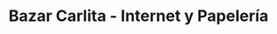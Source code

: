 ---
title: "Bazar Carlita - Internet y Papelería"
url: /javier-loyola/bazar-carlita-internet-y-papeleria/
shop: Schreibwaren
---